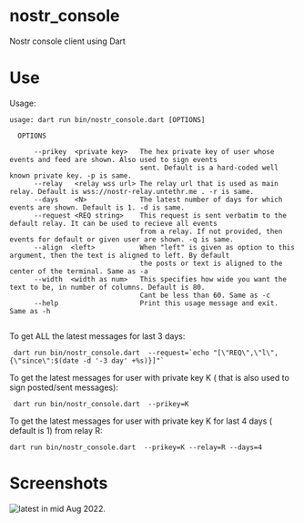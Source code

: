 # nostr_console
Nostr console client using Dart

# Use


Usage: 

```
usage: dart run bin/nostr_console.dart [OPTIONS] 

  OPTIONS

      --prikey  <private key>   The hex private key of user whose events and feed are shown. Also used to sign events
                                sent. Default is a hard-coded well known private key. -p is same.
      --relay   <relay wss url> The relay url that is used as main relay. Default is wss://nostr-relay.untethr.me . -r is same.
      --days    <N>             The latest number of days for which events are shown. Default is 1. -d is same.
      --request <REQ string>    This request is sent verbatim to the default relay. It can be used to recieve all events
                                from a relay. If not provided, then events for default or given user are shown. -q is same.
      --align  <left>           When "left" is given as option to this argument, then the text is aligned to left. By default
                                the posts or text is aligned to the center of the terminal. Same as -a 
      --width  <width as num>   This specifies how wide you want the text to be, in number of columns. Default is 80. 
                                Cant be less than 60. Same as -c
      --help                    Print this usage message and exit. Same as -h
                                
```                                

To get ALL the latest messages for last 3 days: 

```
 dart run bin/nostr_console.dart  --request=`echo "[\"REQ\",\"l\",{\"since\":$(date -d '-3 day' +%s)}]"`
 ```
 
To get the latest messages for user with private key K ( that is also used to sign posted/sent messages): 
 
```
 dart run bin/nostr_console.dart  --prikey=K
```

To get the latest messages for user with private key K for last 4 days ( default is 1) from relay R: 
 
 ```
 dart run bin/nostr_console.dart  --prikey=K --relay=R --days=4 
 ```
 
 # Screenshots

![latest](https://pbs.twimg.com/media/FachGW3agAAele4?format=png&name=4096x4096) in mid Aug 2022.






 
